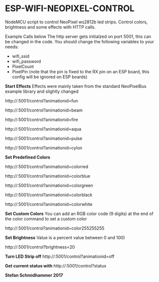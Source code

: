 # ESP-WIFI-NEOPIXEL-CONTROL
NodeMCU script to control NeoPixel ws2812b led strips.
Control colors, brightness and some effects with HTTP calls.


Example Calls below</strong>
The http server gets initialzed on port 5001, this can be changed in the code.
You should change the following variables to your needs:
- wifi_ssid
- wifi_password
- PixelCount
- PixelPin (note that the pin is fixed to the RX pin on an ESP board, this config will be ignored on ESP boards)


<strong>Start Effects</strong>
Effects were mainly taken from the standard NeoPixelBus example library and slightly changed

http://<ip>:5001/control?animationid=fun

http://<ip>:5001/control?animationid=beam

http://<ip>:5001/control?animationid=fire

http://<ip>:5001/control?animationid=aqua

http://<ip>:5001/control?animationid=pulse

http://<ip>:5001/control?animationid=cylon

<strong>Set Predefined Colors</strong>

http://<ip>:5001/control?animationid=colorred

http://<ip>:5001/control?animationid=colorblue

http://<ip>:5001/control?animationid=colorgreen

http://<ip>:5001/control?animationid=colorblack

http://<ip>:5001/control?animationid=colorwhite



<strong>Set Custom Colors</strong>
You can add an RGB color code (9 digits) at the end of the color command to set a custom color

http://<ip>:5001/control?animationid=color255255255

<strong>Set Brightness</strong>
Value is a percent value between 0 and 100)

http://<ip>:5001/control?brightness=20



<strong>Turn LED Strip off</strong>
http://<ip>:5001/control?animationid=off



<strong>Get current status with</strong>
http://<ip>:5001/control?status



<strong>Stefan Schmidhammer 2017</strong>

